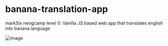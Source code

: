 # banana-translation-app
markSix neogcamp level 0: Vanilla JS based web app that translates english into banana language

![image](https://user-images.githubusercontent.com/82799288/130333013-5e5dcd64-dc40-4f16-bc5d-bb295376c5c9.png)
